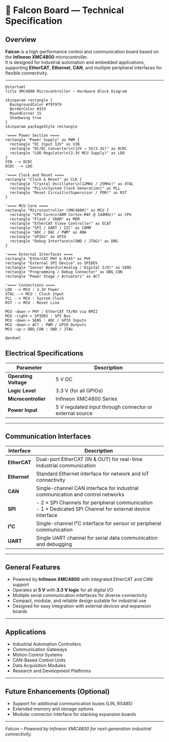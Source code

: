 # 🦅 Falcon Board — Technical Specification

## Overview
**Falcon** is a high-performance control and communication board based on the **Infineon XMC4800** microcontroller.  
It is designed for industrial automation and embedded applications, supporting **EtherCAT**, **Ethernet**, **CAN**, and multiple peripheral interfaces for flexible connectivity.

---
```puml
@startuml
title XMC4800 Microcontroller — Hardware Block Diagram

skinparam rectangle {
  BackgroundColor #f9f9f9
  BorderColor #333
  RoundCorner 15
  Shadowing true
}
skinparam packageStyle rectangle

'==== Power Section ====
rectangle "Power Supply" as PWR {
  rectangle "DC Input 12V" as VIN
  rectangle "DC/DC Converter\n(12V → 5V/3.3V)" as DCDC
  rectangle "LDO Regulator\n(3.3V MCU Supply)" as LDO
}
VIN --> DCDC
DCDC --> LDO

'==== Clock and Reset ====
rectangle "Clock & Reset" as CLK {
  rectangle "Crystal Oscillator\n(12MHz / 25MHz)" as XTAL
  rectangle "PLL\n(System Clock Generation)" as PLL
  rectangle "Reset Circuit\n(Supervisor / POR)" as RST
}

'==== MCU Core ====
rectangle "Microcontroller (XMC4800)" as MCU {
  rectangle "CPU Core\n(ARM Cortex-M4F @ 144MHz)" as CPU
  rectangle "Flash / SRAM" as MEM
  rectangle "EtherCAT Slave Controller" as ECAT
  rectangle "SPI / UART / I2C" as COMM
  rectangle "ADC / DAC / PWM" as ANA
  rectangle "GPIOs" as GPIO
  rectangle "Debug Interface\n(SWD / JTAG)" as DBG
}

'==== External Interfaces ====
rectangle "EtherCAT PHY & RJ45" as PHY
rectangle "External SPI Device" as SPIDEV
rectangle "Sensor Board\n(Analog / Digital I/O)" as SENS
rectangle "Programming / Debug Connector" as DBG_CON
rectangle "Power Stage / Actuators" as ACT

'==== Connections ====
LDO --> MCU : 3.3V Power
XTAL --> MCU : Clock Input
PLL --> MCU : System Clock
RST --> MCU : Reset Line

MCU -down-> PHY : EtherCAT TX/RX via RMII
MCU -right-> SPIDEV : SPI Bus
MCU -down-> SENS : ADC / GPIO Inputs
MCU -down-> ACT : PWM / GPIO Outputs
MCU -up-> DBG_CON : SWD / JTAG

@enduml

```

## Electrical Specifications

| Parameter | Description |
|------------|-------------|
| **Operating Voltage** | 5 V DC |
| **Logic Level** | 3.3 V (for all GPIOs) |
| **Microcontroller** | Infineon XMC4800 Series |
| **Power Input** | 5 V regulated input through connector or external source |

---

## Communication Interfaces

| Interface | Description |
|------------|-------------|
| **EtherCAT** | Dual-port EtherCAT (IN & OUT) for real-time industrial communication |
| **Ethernet** | Standard Ethernet interface for network and IoT connectivity |
| **CAN** | Single-channel CAN interface for industrial communication and control networks |
| **SPI** | - 2 × SPI Channels for peripheral communication<br>- 1 × Dedicated SPI Channel for external device interface |
| **I²C** | Single-channel I²C interface for sensor or peripheral communication |
| **UART** | Single UART channel for serial data communication and debugging |

---

## General Features

- Powered by **Infineon XMC4800** with integrated EtherCAT and CAN support  
- Operates at **5 V** with **3.3 V logic** for all digital I/O  
- Multiple serial communication interfaces for diverse connectivity  
- Compact, modular, and reliable design suitable for industrial use  
- Designed for easy integration with external devices and expansion boards  

---

## Applications

- Industrial Automation Controllers  
- Communication Gateways  
- Motion Control Systems  
- CAN-Based Control Units  
- Data Acquisition Modules  
- Research and Development Platforms  

---

## Future Enhancements (Optional)

- Support for additional communication buses (LIN, RS485)  
- Extended memory and storage options  
- Modular connector interface for stacking expansion boards  

---

*Falcon – Powered by Infineon XMC4800 for next-generation industrial connectivity.*
